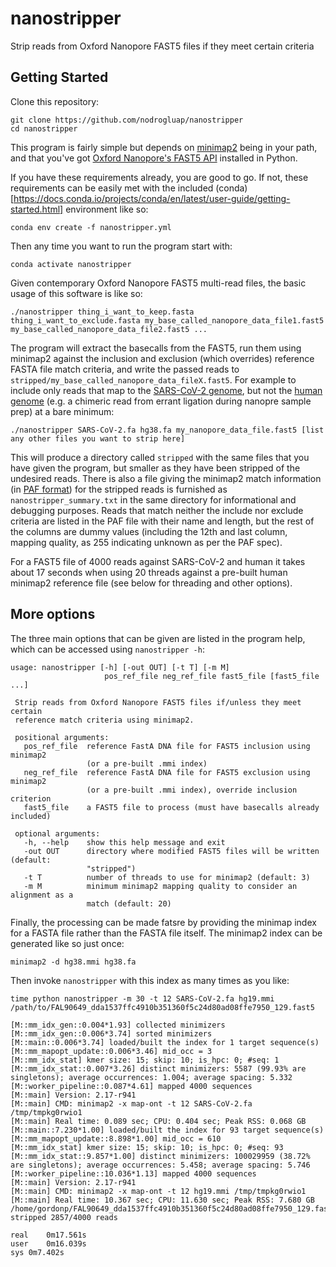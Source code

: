 # nanostripper
Strip reads from Oxford Nanopore FAST5 files if they meet certain criteria

## Getting Started

Clone this repository:

```console
git clone https://github.com/nodrogluap/nanostripper
cd nanostripper
```

This program is fairly simple but depends on [minimap2](https://github.com/lh3/minimap2) being in your path, and that you've 
got [Oxford Nanopore's FAST5 API](https://github.com/nanoporetech/ont_fast5_api) installed in Python.

If you have these requirements already, you are good to go.  If not, these requirements can be easily met with the 
included (conda)[https://docs.conda.io/projects/conda/en/latest/user-guide/getting-started.html] environment like so:

```console
conda env create -f nanostripper.yml
```

Then any time you want to run the program start with:

```console
conda activate nanostripper
```

Given contemporary Oxford Nanopore FAST5 multi-read files, the basic usage of this software is like so:

```console
./nanostripper thing_i_want_to_keep.fasta thing_i_want_to_exclude.fasta my_base_called_nanopore_data_file1.fast5 my_base_called_nanopore_data_file2.fast5 ...
```

The program will extract the basecalls from the FAST5, run them using minimap2 against the inclusion and exclusion (which overrides) reference FASTA file 
match criteria, and write the passed reads to ``stripped/my_base_called_nanopore_data_fileX.fast5``. For example to include only reads that map to the 
[SARS-CoV-2 genome](https://www.ncbi.nlm.nih.gov/nuccore/NC_045512), but not the [human genome](https://www.ncbi.nlm.nih.gov/assembly/GCF_000001405.26/) 
(e.g. a chimeric read from errant ligation during nanopre sample prep) at a bare minimum:


```console
./nanostripper SARS-CoV-2.fa hg38.fa my_nanopore_data_file.fast5 [list any other files you want to strip here]
```

This will produce a directory called ``stripped`` with the same files that you have given the program, but smaller as they have been stripped of the undesired reads.
There is also a file giving the minimap2 match information (in [PAF format](https://github.com/lh3/miniasm/blob/master/PAF.md)) for the stripped reads is furnished
as ``nanostripper_summary.txt`` in the same directory for informational and debugging purposes.  Reads that 
match neither the include nor exclude criteria are listed in the PAF file with their name and length, but the rest of the columns are dummy values (including 
the 12th and last column, mapping quality, as 255 indicating unknown as per the PAF spec).

For a FAST5 file of 4000 reads against SARS-CoV-2 and human it takes about 17 seconds when using 20 threads against a pre-built human minimap2 reference file (see below for threading and other options).

## More options

The three main options that can be given are listed in the program help, which can be accessed using ``nanostripper -h``:

```
usage: nanostripper [-h] [-out OUT] [-t T] [-m M]
                     pos_ref_file neg_ref_file fast5_file [fast5_file ...]
 
 Strip reads from Oxford Nanopore FAST5 files if/unless they meet certain
 reference match criteria using minimap2.
 
 positional arguments:
   pos_ref_file  reference FastA DNA file for FAST5 inclusion using minimap2
                 (or a pre-built .mmi index)
   neg_ref_file  reference FastA DNA file for FAST5 exclusion using minimap2
                 (or a pre-built .mmi index), override inclusion criterion
   fast5_file    a FAST5 file to process (must have basecalls already included)
 
 optional arguments:
   -h, --help    show this help message and exit
   -out OUT      directory where modified FAST5 files will be written (default:
                 "stripped")
   -t T          number of threads to use for minimap2 (default: 3)
   -m M          minimum minimap2 mapping quality to consider an alignment as a
                 match (default: 20)
 ``` 
 
Finally, the processing can be made fatsre by providing the minimap index for a FASTA file rather than the FASTA file itself.  The minimap2 index can be generated like so just once:

```console
minimap2 -d hg38.mmi hg38.fa 
```

Then invoke ``nanostripper`` with this index as many times as you like:

```console
time python nanostripper -m 30 -t 12 SARS-CoV-2.fa hg19.mmi /path/to/FAL90649_dda1537ffc4910b351360f5c24d80ad08ffe7950_129.fast5

[M::mm_idx_gen::0.004*1.93] collected minimizers
[M::mm_idx_gen::0.006*3.74] sorted minimizers
[M::main::0.006*3.74] loaded/built the index for 1 target sequence(s)
[M::mm_mapopt_update::0.006*3.46] mid_occ = 3
[M::mm_idx_stat] kmer size: 15; skip: 10; is_hpc: 0; #seq: 1
[M::mm_idx_stat::0.007*3.26] distinct minimizers: 5587 (99.93% are singletons); average occurrences: 1.004; average spacing: 5.332
[M::worker_pipeline::0.087*4.61] mapped 4000 sequences
[M::main] Version: 2.17-r941
[M::main] CMD: minimap2 -x map-ont -t 12 SARS-CoV-2.fa /tmp/tmpkg0rwio1
[M::main] Real time: 0.089 sec; CPU: 0.404 sec; Peak RSS: 0.068 GB
[M::main::7.230*1.00] loaded/built the index for 93 target sequence(s)
[M::mm_mapopt_update::8.898*1.00] mid_occ = 610
[M::mm_idx_stat] kmer size: 15; skip: 10; is_hpc: 0; #seq: 93
[M::mm_idx_stat::9.857*1.00] distinct minimizers: 100029959 (38.72% are singletons); average occurrences: 5.458; average spacing: 5.746
[M::worker_pipeline::10.036*1.13] mapped 4000 sequences
[M::main] Version: 2.17-r941
[M::main] CMD: minimap2 -x map-ont -t 12 hg19.mmi /tmp/tmpkg0rwio1
[M::main] Real time: 10.367 sec; CPU: 11.630 sec; Peak RSS: 7.680 GB
/home/gordonp/FAL90649_dda1537ffc4910b351360f5c24d80ad08ffe7950_129.fast5: stripped 2857/4000 reads

real	0m17.561s
user	0m16.039s
sys	0m7.402s

```
